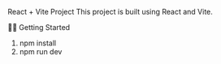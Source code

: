React + Vite Project 
This project is built using React and Vite.

🏃‍♂️ Getting Started

1. npm install
2. npm run dev